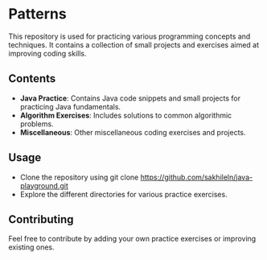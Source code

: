 # Patterns
This repository is used for practicing various programming concepts and techniques. It contains a collection of small projects and exercises aimed at improving coding skills.

## Contents
- **Java Practice**: Contains Java code snippets and small projects for practicing Java fundamentals.
- **Algorithm Exercises**: Includes solutions to common algorithmic problems.
- **Miscellaneous**: Other miscellaneous coding exercises and projects.

## Usage
- Clone the repository using git clone https://github.com/sakhileln/java-playground.git
- Explore the different directories for various practice exercises.

## Contributing
Feel free to contribute by adding your own practice exercises or improving existing ones.
